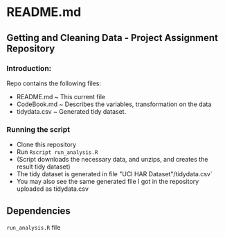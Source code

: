 # README.md
## Getting and Cleaning Data - Project Assignment Repository
### Introduction:
  Repo contains the following files:
  - README.md   ~ This current file
  - CodeBook.md ~ Describes the variables, transformation on the data
  - tidydata.csv ~ Generated tidy dataset.

### Running the script

- Clone this repository
- Run `Rscript run_analysis.R`
- (Script downloads the necessary data, and unzips, and  creates the result tidy dataset)
- The tidy dataset is generated in file "UCI HAR Dataset"/tidydata.csv`
- You may also see the same generated file I got in the repository uploaded as tidydata.csv

## Dependencies

```run_analysis.R``` file
